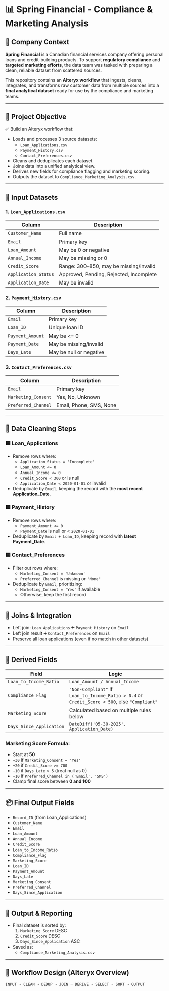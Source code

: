 # 📊 Spring Financial - Compliance & Marketing Analysis

## 🏢 Company Context

**Spring Financial** is a Canadian financial services company offering personal loans and credit-building products. To support **regulatory compliance** and **targeted marketing efforts**, the data team was tasked with preparing a clean, reliable dataset from scattered sources.

This repository contains an **Alteryx workflow** that ingests, cleans, integrates, and transforms raw customer data from multiple sources into a **final analytical dataset** ready for use by the compliance and marketing teams.

---

## 🎯 Project Objective

✅ Build an Alteryx workflow that:

- Loads and processes 3 source datasets:
  - `Loan_Applications.csv`
  - `Payment_History.csv`
  - `Contact_Preferences.csv`
- Cleans and deduplicates each dataset.
- Joins data into a unified analytical view.
- Derives new fields for compliance flagging and marketing scoring.
- Outputs the dataset to `Compliance_Marketing_Analysis.csv`.

---

## 📁 Input Datasets

### 1. `Loan_Applications.csv`
| Column             | Description                          |
|--------------------|--------------------------------------|
| `Customer_Name`    | Full name                            |
| `Email`            | Primary key                          |
| `Loan_Amount`      | May be 0 or negative                 |
| `Annual_Income`    | May be missing or 0                  |
| `Credit_Score`     | Range: 300–850, may be missing/invalid |
| `Application_Status` | Approved, Pending, Rejected, Incomplete |
| `Application_Date` | May be invalid                       |

### 2. `Payment_History.csv`
| Column           | Description                        |
|------------------|------------------------------------|
| `Email`          | Primary key                        |
| `Loan_ID`        | Unique loan ID                     |
| `Payment_Amount` | May be <= 0                        |
| `Payment_Date`   | May be missing/invalid             |
| `Days_Late`      | May be null or negative            |

### 3. `Contact_Preferences.csv`
| Column              | Description                     |
|---------------------|---------------------------------|
| `Email`             | Primary key                     |
| `Marketing_Consent` | Yes, No, Unknown                |
| `Preferred_Channel` | Email, Phone, SMS, None         |

---

## 🧼 Data Cleaning Steps

### 🟦 Loan_Applications

- Remove rows where:
  - `Application_Status = 'Incomplete'`
  - `Loan_Amount <= 0`
  - `Annual_Income <= 0`
  - `Credit_Score < 300` or is null
  - `Application_Date < 2020-01-01` or invalid
- Deduplicate by `Email`, keeping the record with the **most recent Application_Date**.

### 🟩 Payment_History

- Remove rows where:
  - `Payment_Amount <= 0`
  - `Payment_Date` is null or < `2020-01-01`
- Deduplicate by `Email + Loan_ID`, keeping record with **latest Payment_Date**.

### 🟨 Contact_Preferences

- Filter out rows where:
  - `Marketing_Consent = 'Unknown'`
  - `Preferred_Channel` is missing or `"None"`
- Deduplicate by `Email`, prioritizing:
  - `Marketing_Consent = 'Yes'` if available
  - Otherwise, keep the first record

---

## 🔗 Joins & Integration

- Left join: `Loan_Applications` ➕ `Payment_History` on `Email`
- Left join result ➕ `Contact_Preferences` on `Email`
- Preserve all loan applications (even if no match in other datasets)

---

## 🧮 Derived Fields

| Field                    | Logic                                                                 |
|--------------------------|-----------------------------------------------------------------------|
| `Loan_to_Income_Ratio`   | `Loan_Amount / Annual_Income`                                        |
| `Compliance_Flag`        | `"Non-Compliant"` if `Loan_to_Income_Ratio > 0.4` or `Credit_Score < 500`, else `"Compliant"` |
| `Marketing_Score`        | Calculated based on multiple rules below                             |
| `Days_Since_Application` | `DateDiff('05-30-2025', Application_Date)`                           |

### Marketing Score Formula:
- Start at **50**
- `+30` if `Marketing_Consent = 'Yes'`
- `+20` if `Credit_Score >= 700`
- `-10` if `Days_Late > 5` (treat null as 0)
- `+10` if `Preferred_Channel in ('Email', 'SMS')`
- Clamp final score between **0 and 100**

---

## 📦 Final Output Fields

- `Record_ID` (from Loan_Applications)
- `Customer_Name`
- `Email`
- `Loan_Amount`
- `Annual_Income`
- `Credit_Score`
- `Loan_to_Income_Ratio`
- `Compliance_Flag`
- `Marketing_Score`
- `Loan_ID`
- `Payment_Amount`
- `Days_Late`
- `Marketing_Consent`
- `Preferred_Channel`
- `Days_Since_Application`

---

## 🧾 Output & Reporting

- Final dataset is sorted by:
  1. `Marketing_Score` DESC
  2. `Credit_Score` DESC
  3. `Days_Since_Application` ASC
- Saved as:
  - `Compliance_Marketing_Analysis.csv`

---

## 📐 Workflow Design (Alteryx Overview)

```text
INPUT ➝ CLEAN ➝ DEDUP ➝ JOIN ➝ DERIVE ➝ SELECT ➝ SORT ➝ OUTPUT
